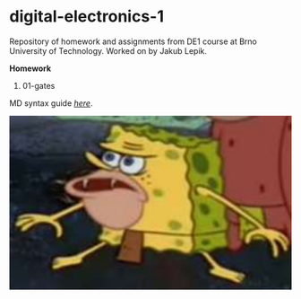 # digital-electronics-1

Repository of homework and assignments from DE1 course at Brno University of Technology.
Worked on by Jakub Lepik.

**Homework**
<ol>
  <li>01-gates</li>
</ol>

MD syntax guide *[here](https://www.markdownguide.org/basic-syntax/)*.

![image for better looks](images/image.png)
